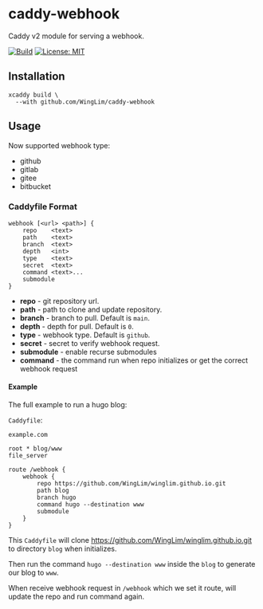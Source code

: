 # caddy-webhook
Caddy v2 module for serving a webhook.

[![Build](https://github.com/WingLim/caddy-webhook/actions/workflows/build.yml/badge.svg)](https://github.com/WingLim/caddy-webhook/actions/workflows/build.yml)
[![License: MIT](https://img.shields.io/badge/License-MIT-yellow.svg)](https://opensource.org/licenses/MIT)

## Installation
```shell
xcaddy build \
  --with github.com/WingLim/caddy-webhook
```

## Usage
Now supported webhook type:
- github
- gitlab
- gitee
- bitbucket

### Caddyfile Format

```
webhook [<url> <path>] {
    repo    <text>
    path    <text>
    branch  <text>
    depth   <int>
    type    <text>
    secret  <text>
    command <text>...
    submodule
}
```

- **repo** - git repository url.
- **path** - path to clone and update repository.
- **branch** - branch to pull. Default is `main`.
- **depth** - depth for pull. Default is `0`.
- **type** - webhook type. Default is `github`.
- **secret** - secret to verify webhook request.
- **submodule** - enable recurse submodules
- **command** - the command run when repo initializes or get the correct webhook request

#### Example

The full example to run a hugo blog:

`Caddyfile`:

```
example.com

root * blog/www
file_server

route /webhook {
    webhook {
        repo https://github.com/WingLim/winglim.github.io.git
        path blog
        branch hugo
        command hugo --destination www
        submodule   
    }
}
```
This `Caddyfile` will clone https://github.com/WingLim/winglim.github.io.git to directory `blog` when initializes.

Then run the command `hugo --destination www` inside the `blog` to generate our blog to `www`.

When receive webhook request in `/webhook` which we set it route, will update the repo and run command again.